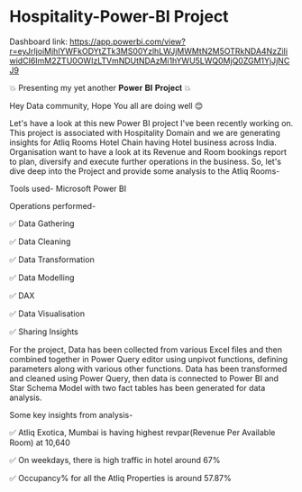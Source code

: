 # Hospitality-Power-BI Project

Dashboard link: https://app.powerbi.com/view?r=eyJrIjoiMjhlYWFkODYtZTk3MS00YzlhLWJjMWMtN2M5OTRkNDA4NzZiIiwidCI6ImM2ZTU0OWIzLTVmNDUtNDAzMi1hYWU5LWQ0MjQ0ZGM1YjJjNCJ9


💥 Presenting my yet another 𝐏𝐨𝐰𝐞𝐫 𝐁𝐈 𝐏𝐫𝐨𝐣𝐞𝐜𝐭 💥

Hey Data community, Hope You all are doing well 😊

Let's have a look at this new Power BI project I've been recently working on. This project is associated with Hospitality Domain and we are generating insights for Atliq Rooms Hotel Chain having Hotel business across India. Organisation want to have a look at its Revenue and Room bookings report to plan, diversify and execute further operations in the business. So, let's dive deep into the Project and provide some analysis to the Atliq Rooms-

Tools used- Microsoft Power BI

Operations performed-

✅ Data Gathering

✅ Data Cleaning

✅ Data Transformation

✅ Data Modelling

✅ DAX

✅ Data Visualisation

✅ Sharing Insights

For the project, Data has been collected from various Excel files and then combined together in Power Query editor using unpivot functions, defining parameters along with various other functions. Data has been transformed and cleaned using Power Query, then data is connected to Power BI and Star Schema Model with two fact tables has been generated for data analysis.

Some key insights from analysis-

✅ Atliq Exotica, Mumbai is having highest revpar(Revenue Per Available Room) at 10,640

✅ On weekdays, there is high traffic in hotel around 67%

✅ Occupancy% for all the Atliq Properties is around 57.87%
